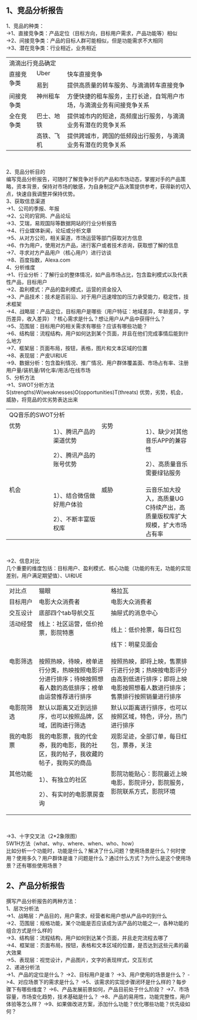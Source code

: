 ## 1、竞品分析报告

1、竞品的种类：<br/>
->1、直接竞争类：产品定位（目标方向，目标用户需求，产品功能等）相似<br/>
->2、间接竞争类：产品的目标人群可能相似，但是功能需求不大相同<br/>
->3、潜在竞争类：行业相近，业务相近<br/>

<table data-sort="sortDisabled">
    <tbody>
        <tr class="firstRow">
            <td valign="top" rowspan="1" colspan="3" style="word-break: break-all;">
                滴滴出行竞品确定
            </td>
        </tr>
        <tr>
            <td width="105.66666666666669" valign="top" rowspan="2" colspan="1" style="word-break: break-all;">
                直接竞争类
            </td>
            <td width="91.66666666666669" valign="top" style="word-break: break-all;">
                Uber
            </td>
            <td width="651" valign="top" style="word-break: break-all;">
                快车直接竞争<br/>
            </td>
        </tr>
        <tr>
            <td width="105.66666666666669" valign="top" style="word-break: break-all;">
                易到
            </td>
            <td width="89.66666666666669" valign="top" style="word-break: break-all;">
                提供高质量的转车服务、与滴滴转车直接竞争
            </td>
        </tr>
        <tr>
            <td width="105.66666666666669" valign="top" style="word-break: break-all;">
                间接竞争类
            </td>
            <td width="91.66666666666669" valign="top" style="word-break: break-all;">
                神州租车
            </td>
            <td width="651" valign="top" style="word-break: break-all;">
                方便快捷的租车服务，主打长途，自驾用户市场，与滴滴业务有间接竞争关系
            </td>
        </tr>
        <tr>
            <td width="105.66666666666669" valign="top" rowspan="2" colspan="1" style="word-break: break-all;">
                全在竞争类<br/>
            </td>
            <td width="91.66666666666669" valign="top" style="word-break: break-all;">
                巴士、地铁
            </td>
            <td width="651" valign="top" style="word-break: break-all;">
                提供城市内的短途，高频度出行服务，与滴滴业务有潜在的竞争关系
            </td>
        </tr>
        <tr>
            <td width="105.66666666666669" valign="top" style="word-break: break-all;">
                高铁、飞机
            </td>
            <td width="129.66666666666669" valign="top" style="word-break: break-all;">
                提供跨城市，跨国的低频段出行服务，与滴滴业务有潜在的竞争关系
            </td>
        </tr>
    </tbody>
</table>
<p>
    <br/>
</p>
2、竞品分析目的<br/>
编写竞品分析报告，可随时了解竞争对手的产品和市场动态，掌握对手的产品策略，资本背景，保持对市场的敏感，为自身制定产品决策提供参考，获得新的切入点，快速自我调整并保持优势。<br/>
3、获取信息渠道<br/>
->1、公司的季报、年报<br/>
->2、公司的官网、产品论坛<br/>
->3、艾瑞，易观国际等数据网站的行业分析报告<br/>
->4、行业媒体新闻，论坛或分析文章<br/>
->5、从对方公司，相关渠道，市场运营等部门获取对方信息<br/>
->6、作为用户，使用对方产品，进行客户或者技术咨询，获取想了解的信息<br/>
->7、寻求对方产品用户（核心用户）进行访谈<br/>
->8、百度指数，Alexa.com<br/>
4、分析维度<br/>
->1、行业分析：了解行业的整体情况，如产品市场占比，包含盈利模式以及代表性产品，目标用户<br/>
->2、盈利模式：产品的盈利模式，运营的资金投入<br/>
->3、产品技术：技术是否前沿、对于用户迅速增加的压力承受能力，稳定性，技术框架<br/>
->4、战略层：产品定位，目标用户是哪些（用户特征：地域差异，年龄差异，学历差异，收入差异）？核心需求是什么？想让用户从产品中获得什么？<br/>
->5、范围层：目标用户的相关需求有哪些？应该有哪些功能？<br/>
->6、结构层：流程结构，用户如何达到某个页面，并且在他们完成事情后能到什么地方<br/>
->7、框架层：页面布局，按钮，表格，图片和文本区域的位置<br/>
->8、表现层：产皮UI和UE<br/>
->9、数据分析：包含盈利情况、推广情况、用户群体覆盖面、市场占有率、注册用户量/装机量/转化率/用活/在线市场<br/>
5、分析方法<br/>
->1、SWOT分析方法<br/>
S(strengths)W(weaknesses)O(opportunities)T(threats) 优势，劣势，机会，威胁，将竞品的优劣势表达出来
<table data-sort="sortDisabled">
    <tbody>
        <tr class="firstRow">
            <td valign="top" rowspan="1" colspan="4" style="word-break: break-all;">
                QQ音乐的SWOT分析<br/>
            </td>
        </tr>
        <tr>
            <td width="231" valign="top" style="word-break: break-all;">
                优势
            </td>
            <td width="231" valign="top" style="word-break: break-all;">
                <p>
                    1）、腾讯产品的渠道优势
                </p>
                <p>
                    2）、腾讯产品的账号优势
                </p>
            </td>
            <td width="231" valign="top" style="word-break: break-all;">
                劣势
            </td>
            <td width="231" valign="top" style="word-break: break-all;">
                <p>
                    1）、缺少对其他音乐APP的兼容性
                </p>
                <p>
                    2）、高质量音乐需要绿钻服务
                </p>
            </td>
        </tr>
        <tr>
            <td width="231" valign="top" style="word-break: break-all;">
                机会
            </td>
            <td width="231" valign="top" style="word-break: break-all;">
                <p>
                    1）、结合微信做好用户体验
                </p>
                <p>
                    2）、不断丰富版权库
                </p>
            </td>
            <td width="231" valign="top" style="word-break: break-all;">
                威胁
            </td>
            <td width="231" valign="top" style="word-break: break-all;">
                云音乐加大投入，高质量UGC持续产出，高质量版权库扩大规模，扩大市场占有率
            </td>
        </tr>
    </tbody>
</table>
<p>
    <br/>
</p>

->2、信息对比<br/>
几个重要的维度包括：目标用户、盈利模式、核心功能（功能的有无，功能的实现差别，用户满足期望值）、UI和UE<br/>
<table>
    <tbody>
        <tr class="firstRow">
            <td width="129.66666666666666" valign="top" style="word-break: break-all;">
                对比点
            </td>
            <td width="370.6666666666667" valign="top" style="word-break: break-all;">
                猫眼
            </td>
            <td width="442.6666666666667" valign="top" style="word-break: break-all;">
                格拉瓦
            </td>
        </tr>
        <tr>
            <td width="129.66666666666666" valign="top" style="word-break: break-all;">
                目标用户
            </td>
            <td width="370.6666666666667" valign="top" style="word-break: break-all;">
                电影大众消费者
            </td>
            <td width="442.6666666666667" valign="top" style="word-break: break-all;">
                电影大众消费者
            </td>
        </tr>
        <tr>
            <td width="129.66666666666666" valign="top" style="word-break: break-all;">
                交互设计
            </td>
            <td width="370.6666666666667" valign="top" style="word-break: break-all;">
                底部四个tab导航交互
            </td>
            <td width="442.6666666666667" valign="top" style="word-break: break-all;">
                抽屉式的消息中心
            </td>
        </tr>
        <tr>
            <td width="129.66666666666666" valign="top" style="word-break: break-all;">
                活动经营
            </td>
            <td width="370.6666666666667" valign="top" style="word-break: break-all;">
                线上：社区运营，低价抢票，影院特惠
            </td>
            <td width="442.6666666666667" valign="top" style="word-break: break-all;">
                <p>
                    线上：低价抢票，每日红包
                </p>
                <p>
                    线下：明星见面会
                </p>
            </td>
        </tr>
        <tr>
            <td width="129.66666666666666" valign="top" style="word-break: break-all;">
                电影筛选
            </td>
            <td width="370.6666666666667" valign="top" style="word-break: break-all;">
                按照热映，待映，榜单进行分类，热映按照电影评分进行排序；待映按照想看人数的高低排序；榜单由运营推荐进行排序
            </td>
            <td width="442.6666666666667" valign="top" style="word-break: break-all;">
                按照热映，即将上映，售票排行进行分类；热映按电影评分由高到低进行排序；即将上映电影按照想看人数进行排序；售票排行按照销量进行排序
            </td>
        </tr>
        <tr>
            <td width="129.66666666666666" valign="top" style="word-break: break-all;">
                电影院筛选
            </td>
            <td width="370.6666666666667" valign="top" style="word-break: break-all;">
                默认以距离又近到远排序，也可以按照品牌，区域，团购进行筛选
            </td>
            <td width="442.6666666666667" valign="top" style="word-break: break-all;">
                默认以距离进行排序，也可以按照区域，特色，评分，热门进行排序
            </td>
        </tr>
        <tr>
            <td width="129.66666666666666" valign="top" style="word-break: break-all;">
                我的电影票
            </td>
            <td width="370.6666666666667" valign="top" style="word-break: break-all;">
                我的电影票，我的代金券，我的电影，我的社区，我的帖子，我收藏的帖子，我购买的商品
            </td>
            <td width="442.6666666666667" valign="top" style="word-break: break-all;">
                观影足迹，全部订单，每日红包，票券，关注
            </td>
        </tr>
        <tr>
            <td width="129.66666666666666" valign="top" style="word-break: break-all;">
                其他功能
            </td>
            <td width="370.6666666666667" valign="top" style="word-break: break-all;">
                <p>
                    1）、有独立的社区
                </p>
                <p>
                    2）、有实时的电影票房查询
                </p>
            </td>
            <td width="442.6666666666667" valign="top" style="word-break: break-all;">
                影院功能贴心：影院最近上映电影，影院评分，影院服务，影院联系方式，影院环境
            </td>
        </tr>
    </tbody>
</table>
<p>
    <br/>
</p>
->3、十字交叉法（2*2象限图）<br/>
5W1H方法（what、why、where、when、who、how）<br/>
比如分析一个功能时，功能是什么？解决了什么问题？使用场景是什么？何时使用？使用多久？用户群体是谁？问题是什么？通过什么方式？为什么是这个使用场景？还有哪些使用场景？<br/>


## 2、产品分析报告
撰写产品分析报告的两种方法：<br/>
1、层次分析法<br/>
->1、战略层：产品目的，用户需求，经营者和用户想从产品中的到什么<br/>
->2、范围层：规格功能，某个功能是否应该成为该产品的功能之一，各种功能的组合方式是什么样的<br/>
->3、结构层：流程结构，用户如何到达某个页面，并且走完流程去哪了<br/>
->4、框架层：页面布局，按钮，表格和文本区域的位置，是否达到这些元素的最大效果<br/>
->5、表现层：视觉设计，产品图片，文字的表现样式，交互形式<br/>
2、递进分析法<br/>
->1、产品的定位是什么？
->2、目标用户是谁？
->3、用户使用的场景是什么？
->4、对应场景下的需求是什么？
->5、该需求的实现步骤闭环是什么样的？每步骤下有哪些维度？
->6、产品发展前景如何，产品目前处于什么阶段？
->7、市场容量，市场变化趋势，技术基础是什么？
->8、产品的易用性，功能完整性，用户体验等怎么样？
->9、如果做改进方案，添加什么功能？优化哪些功能？优先级如何？
